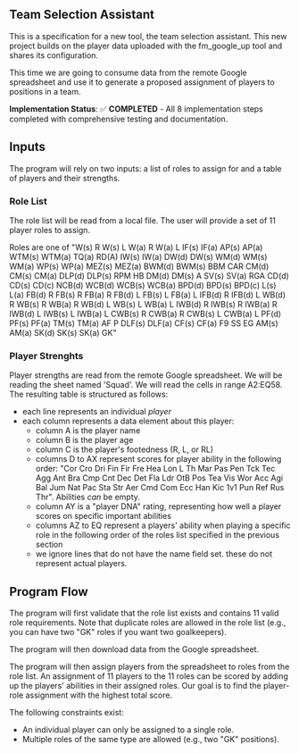 ## Team Selection Assistant

This is a specification for a new tool, the team selection assistant. This new
project builds on the player data uploaded with the fm_google_up tool and
shares its configuration.

This time we are going to consume data from the remote Google spreadsheet and
use it to generate a proposed assignment of players to positions in a team.

**Implementation Status**: ✅ **COMPLETED** - All 8 implementation steps completed with comprehensive testing and documentation.

## Inputs

The program will rely on two inputs: a list of roles to assign for and a table of players and their strengths.

### Role List

The role list will be read from a local file. The user will provide a set of 11 player roles to assign.

Roles are one of "W(s) R	W(s) L	W(a) R	W(a) L	IF(s)	IF(a)	AP(s)	AP(a)	WTM(s)	WTM(a)	TQ(a)	RD(A)	IW(s)	IW(a)	DW(d)	DW(s)	WM(d)	WM(s)	WM(a)	WP(s)	WP(a)	MEZ(s)	MEZ(a)	BWM(d)	BWM(s)	BBM	CAR	CM(d)	CM(s)	CM(a)	DLP(d)	DLP(s)	RPM	HB	DM(d)	DM(s)	A	SV(s)	SV(a)	RGA	CD(d)	CD(s)	CD(c)	NCB(d)	WCB(d)	WCB(s)	WCB(a)	BPD(d)	BPD(s)	BPD(c)	L(s)	L(a)	FB(d) R	FB(s) R	FB(a) R	FB(d) L	FB(s) L	FB(a) L	IFB(d) R	IFB(d) L	WB(d) R	WB(s) R	WB(a) R	WB(d) L	WB(s) L	WB(a) L	IWB(d) R	IWB(s) R	IWB(a) R	IWB(d) L	IWB(s) L	IWB(a) L	CWB(s) R	CWB(a) R	CWB(s) L	CWB(a) L	PF(d)	PF(s)	PF(a)	TM(s)	TM(a)	AF	P	DLF(s)	DLF(a)	CF(s)	CF(a)	F9	SS	EG	AM(s)	AM(a)	SK(d)	SK(s)	SK(a)	GK"

### Player Strenghts

Player strengths are read from the remote Google spreadsheet. We will be reading the sheet named 'Squad'. We will read the cells in range A2:EQ58. The resulting table is structured as follows:
- each line represents an individual _player_
- each column represents a data element about this player:
  - column A is the player name
  - column B is the player age
  - column C is the player's footedness (R, L, or RL)
  - columns D to AX represent scores for player ability in the following order: "Cor Cro	Dri	Fin	Fir	Fre	Hea	Lon	L Th	Mar	Pas	Pen	Tck	Tec	Agg	Ant	Bra	Cmp	Cnt	Dec	Det	Fla	Ldr	OtB	Pos	Tea	Vis	Wor	Acc	Agi	Bal	Jum	Nat	Pac	Sta	Str	Aer	Cmd	Com	Ecc	Han	Kic	1v1	Pun	Ref	Rus	Thr". Abilities _can_ be empty.
  - column AY is a "player DNA" rating, representing how well a player scores on specific important abilities
  - columns AZ to EQ represent a players' ability when playing a specific role in the following order of the roles list specified in the previous section
  - we ignore lines that do not have the name field set. these do not represent actual players.

## Program Flow

The program will first validate that the role list exists and contains 11 valid role requirements. Note that duplicate roles are allowed in the role list (e.g., you can have two "GK" roles if you want two goalkeepers).

The program will then download data from the Google spreadsheet.

The program will then assign players from the spreadsheet to roles from the role list. An assignment of 11 players to the 11 roles can be scored by adding up the players' abilities in their assigned roles. Our goal is to find the player-role assignment with the highest total score.

The following constraints exist:
- An individual player can only be assigned to a single role.
- Multiple roles of the same type are allowed (e.g., two "GK" positions).
